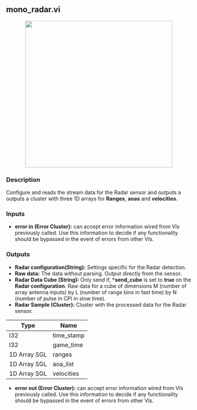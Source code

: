 ## mono_radar.vi
<p align="center">
<img src="https://github.com/monoDriveIO/client/raw/master/WikiPhotos/LV_client/sensors/mono__radarc.png" width="400"  />
</p>

### Description
Configure and reads the stream data for the Radar sensor and outputs a outputs a cluster with three 1D arrays for **Ranges**, **aoas** and **velocities**.

### Inputs
- **error in (Error Cluster):** can accept error information wired from VIs previously called. Use this information to decide if any functionality should be bypassed in the event of errors from other VIs.

### Outputs
- **Radar configuration(String):** Settings specific for the Radar detection.
- **Raw data:** The data without parsing. Output directly from the sensor.
- **Radar Data Cube (String):** Only send if, ***send_cube** is set to **true** on the **Radar configuration**. Raw data for a cube of dimensions M (number of array antenna inputs) by L (number of range bins in fast time) by N (number of pulse in CPI in slow time).
- **Radar Sample (Cluster):** Cluster with the processed data for the Radar sensor.

| Type  | Name   |
| ------------ | ------------ |
|I32  | time_stamp |
|I32 | game_time  |
|1D Array SGL | ranges  |
|1D Array SGL  | aoa_list |
|1D Array SGL | velocities |

- **error out (Error Cluster):** can accept error information wired from VIs previously called. Use this information to decide if any functionality should be bypassed in the event of errors from other VIs.

